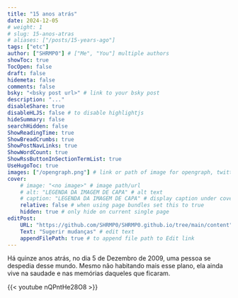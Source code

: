 ```yaml
---
title: "15 anos atrás"
date: 2024-12-05
# weight: 1
# slug: 15-anos-atras
# aliases: ["/posts/15-years-ago"]
tags: ["etc"]
author: ["SHRMP0"] # ["Me", "You"] multiple authors
showToc: true
TocOpen: false
draft: false
hidemeta: false
comments: false
bsky: "<bsky post url>" # link to your bsky post
description: "..."
disableShare: true
disableHLJS: false # to disable highlightjs
hideSummary: false
searchHidden: false
ShowReadingTime: true
ShowBreadCrumbs: true
ShowPostNavLinks: true
ShowWordCount: true
ShowRssButtonInSectionTermList: true
UseHugoToc: true
images: ["/opengraph.png"] # link or path of image for opengraph, twitter-cards
cover:
    # image: "<no image>" # image path/url
    # alt: "LEGENDA DA IMAGEM DE CAPA" # alt text
    # caption: "LEGENDA DA IMAGEM DE CAPA" # display caption under cover
    relative: false # when using page bundles set this to true
    hidden: true # only hide on current single page
editPost:
    URL: "https://github.com/SHRMP0/SHRMP0.github.io/tree/main/content"
    Text: "Sugerir mudanças" # edit text
    appendFilePath: true # to append file path to Edit link
---
```


Há quinze anos atrás, no dia 5 de Dezembro de 2009, uma pessoa se despedia desse mundo. Mesmo não habitando mais esse plano, ela ainda vive na saudade e nas memórias daqueles que ficaram.

{{< youtube nQPntHe28O8 >}}
